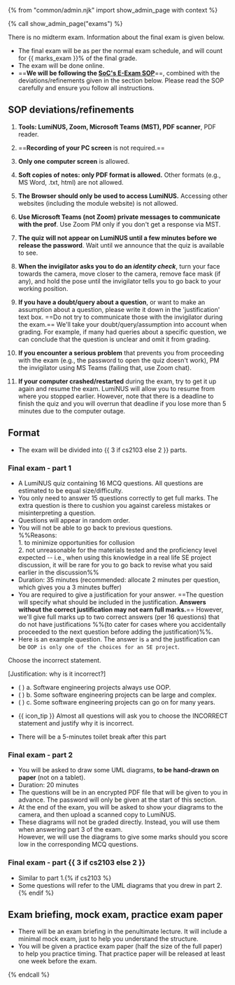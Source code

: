 {% from "common/admin.njk" import show_admin_page with context %}

{% call show_admin_page("exams") %}
<div id="main">


<p class="lead">There is no midterm exam. Information about the final exam is given below.</p>

* The final exam will be as per the normal exam schedule, and will count for {{ marks_exam }}% of the final grade.
* The exam will be done online.
* ==**We will be following the [SoC's E-Exam SOP](https://mysoc.nus.edu.sg/academic/e-exam-sop-for-students/)**==, combined with the deviations/refinements given in the section below. Please read the SOP carefully and ensure you follow all instructions.

## SOP deviations/refinements

1. **Tools: LumiNUS, Zoom, Microsoft Teams (MST), PDF scanner**, PDF reader.
1. ==**Recording of your PC screen** is not required.==
1. **Only one computer screen** is allowed.
1. **Soft copies of notes: only PDF format is allowed.** Other formats (e.g., MS Word, .txt, html) are not allowed.
1. **The Browser should only be used to access LumiNUS.** Accessing other websites (including the module website) is not allowed.
1. **Use Microsoft Teams (not Zoom) private messages to communicate with the prof**. Use Zoom PM only if you don't get a response via MST.
1. **The quiz will not appear on LumiNUS until a few minutes before we release the password**. Wait until we announce that the quiz is available to see.
1. **When the invigilator asks you to do an _identity check_**, turn your face towards the camera, move closer to the camera, remove face mask (if any), and hold the pose until the invigilator tells you to go back to your working position.

1. **If you have a doubt/query about a question**, or want to make an assumption about a question, please write it down in the 'justification' text box. ==Do not try to communicate those with the invigilator during the exam.== We'll take your doubt/query/assumption into account when grading. For example, if many had queries about a specific question, we can conclude that the question is unclear and omit it from grading.

1. **If you encounter a serious problem** that prevents you from proceeding with the exam (e.g., the password to open the quiz doesn't work), PM the invigilator using MS Teams (failing that, use Zoom chat).

1. **If your computer crashed/restarted** during the exam, try to get it up again and resume the exam. LumiNUS will allow you to resume from where you stopped earlier. However, note that there is a deadline to finish the quiz and you will overrun that deadline if you lose more than 5 minutes due to the computer outage.


## Format

* The exam will be divided into {{ 3 if cs2103 else 2 }} parts.

### Final exam - part 1

* A LumiNUS quiz containing 16 MCQ questions. All questions are estimated to be equal size/difficulty.
* You only need to answer 15 questions correctly to get full marks. The extra question is there to cushion you against careless mistakes or misinterpreting a question.
* Questions will appear in random order.
* You will not be able to go back to previous questions.<br>
  %%Reasons:<br>
  1\. to minimize opportunities for collusion<br>
  2\. not unreasonable for the materials tested and the proficiency level expected -- i.e., when using this knowledge in a real life SE project discussion, it will be rare for you to go back to revise what you said earlier in the discussion%%
* Duration: 35 minutes (recommended: allocate 2 minutes per question, which gives you a 3 minutes buffer)
* You are required to give a justification for your answer. ==The question will specify what should be included in the justification. **Answers without the correct justification may not earn full marks.**== However, we'll give full marks up to two correct answers (per 16 questions) that do not have justifications %%(to cater for cases where you accidentally proceeded to the next question before adding the justification)%%.
* Here is an example question. The answer is `a` and the justification can be `OOP is only one of the choices for an SE project`.
<div class="indented-level2">

<panel haader="A sample question" expanded >

Choose the incorrect statement.

<span class="text-info">[Justification: why is it incorrect?]</span>
- ( ) a. Software engineering projects always use OOP.
- ( ) b. Some software engineering projects can be large and complex.
- ( ) c. Some software engineering projects can go on for many years.

</panel>
<p/>
</div>

* {{ icon_tip }} Almost all questions will ask you to choose the INCORRECT statement and justify why it is incorrect.

* There will be a 5-minutes toilet break after this part

<div tags="m--cs2103">

### Final exam - part 2

* You will be asked to draw some UML diagrams, **to be hand-drawn on paper** (not on a tablet).
* Duration: 20 minutes
* The questions will be in an encrypted PDF file that will be given to you in advance. The password will only be given at the start of this section.
* At the end of the exam, you will be asked to show your diagrams to the camera, and then upload a scanned copy to LumiNUS.
* These diagrams will not be graded directly. Instead, you will use them when answering part 3 of the exam.<br>
  However, we will use the diagrams to give some marks should you score low in the corresponding MCQ questions.
</div>

### Final exam - part {{ 3 if cs2103 else 2 }}

* Similar to part 1.{% if cs2103 %}
* Some questions will refer to the UML diagrams that you drew in part 2.{% endif %}

## Exam briefing, mock exam, practice exam paper

* There will be an exam briefing in the penultimate lecture. It will include a minimal mock exam, just to help you understand the structure.
* You will be given a practice exam paper (half the size of the full paper) to help you practice timing. That practice paper will be released at least one week before the exam.

</div>

<!--
There is no midterm.

The final exam has two parts:
* Part 1: MCQ questions (1 hour, {{ marks_mcq }} marks)
* Part 2: Essay questions (1 hour, {{ marks_essay }} marks)

Both papers will be given to you at the start but you need to **answer Part 1 first** (i.e. MCQ paper). It will be **collected 1 hour after the exam start time** (even if arrived late for the exam). You are free to start part 2 early if you finish Part 1 early.

<box type="important">

Given the fast pace required by the paper, the large class size, and the need to collect part 1 answer scripts in the middle of the exam, to be fair to all students, **invigilators will not answer queries about the questions in the exam paper** (but _will_ answer queries related to exam administration).
* If you have a doubt/query about a question ,or would like to make an assumption about a question, or would like to report a potential error in the exam paper, write down your doubt/query/assumption in the space provided for it at the end of the exam paper.
* Those doubts/queries/assumptions (if justified) will be taken into account when grading.
</box>


## Final Exam: Part 1 (MCQ)

Each MCQ question gives you a statement to evaluate.

<box>

{{ icon_example }} An example statement

>Testing is a Q&A activity

</box>


Unless stated otherwise, the meaning of answer options are<br>
**A**: Agree. If the question has multiple statements, ++agree with all of them++.<br>
**B**: Disagree. If the question has multiple statements, ++disagree with at least one of them++<br>
**C**, **D**, **E**: Not used

Number of questions: {{ mcq_count }}

<div tags="m--cs2103">

Note that you have **slightly more than ½ minute for each question**, which means you need to go through the questions fairly quickly.
</div>

**Questions in Part 1 are confidential.** You are not allowed to reveal Part 1 content to anyone after the exam. All pages of the exam paper are to be returned at the end of the exam.

<div class="full-mode">

You will be given OCR forms %%(i.e., bubble sheets)%% to indicate your answers for Part 1. As each OCR form can accommodate only 50 answers, you will be given 2 OCR forms. **Indicate your student number in both OCR forms**.
</div>

To save space, we use the following notation in MCQ question.
 **[++x++ | y | ++z++] means ‘x and z, but not y’**

<box>

{{ icon_example }} SE is [boring | ++useful++ | ++fun++] means _SE is not boring_ AND _SE is useful_ AND _SE is fun_.

{{ icon_example }} Consider the following statement:

* IDEs can help with [++writing++ | debugging | ++testing++] code.

The correct response for it is `Disagree` because IDEs can help with all three of the given options, not just writing and testing.

</box>

Some questions will use ==highlighting== to draw your attention to a specific part of the question. That is because those parts are highly relevant to the answer and we don’t want you to miss the relevance of that part.

<box>

{{ icon_example }} Consider the statement below:

> Technique ABC ==can== be used to generate more test cases.

The word ==can== is highlighted because the decision you need to make is whether the ABC _can or cannot_ be used to generate more test cases; the decision is not whether ABC can be used to generate _more or better_ test cases.

</box>

Markers such as the one given below appears at left margin of the paper to **indicate where the question corresponds to a new column in the OCR form**. E.g. questions 11, 21, 31, etc. (a column has 10 questions). Such markers can help you to detect if you missed a question in the previous 10 questions. You can safely ignore those markers if you are not interested in making use of that additional hint.

<img src="{{baseUrl}}/admin/images/columnMarker.png" /><br>

Some questions have tags e.g., the question below has a tag  **`JAVA`**. These **tags provide additional context about the question**. In the example below, the tag indicates that the code given in the question is Java code.

<img src="{{baseUrl}}/admin/images/contextTag.png" /><br>

**The exam paper is open-book**: you may bring any printed or written materials to the exam in hard copy format.
However, given the fast pace required by Part 1, you will not have time left to refer notes during that part of the exam.

{{ icon_tip }} **Mark the OCR form as you go**, rather than planning to transfer your answers to the OCR form near the end. %%Reason: Given there are 100 questions, it will be hard to estimate how much time you need to mass-transfer all answers to OCR forms.%%

{{ icon_tip }} **Write the answer in the exam paper as well** when marking it in the OCR form. %%Reason: It will reduce the chance of missing a question. Furthermore, in case you missed a question, it will help you correct the OCR form quickly.%%

{{ icon_tip }} We have tried to **avoid deliberately misleading/tricky questions**. If a question seems to take a very long time to figure out, you are probably over-thinking it.

<box type="success">

You will be given a practice exam paper to familiarize yourself with this slightly unusual exam format.
</box>


## Final Exam: Part 2 (Essay)

Yes, **you may use pencils** when answering part 2.



-->

{% endcall %}
